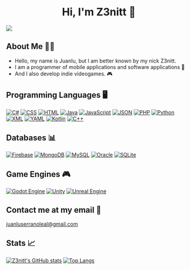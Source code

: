 <div align="center">
<h1 align="center">Hi, I'm Z3nitt 👋</h1>
</div>
<img src="https://i.imgur.com/NPmhrrm.png">


## About Me 🙋‍♂️
 
 - Hello, my name is Juanlu, but I am better known by my nick Z3nitt.
 - I am a programmer of mobile applications and software applications 📲
 - And I also develop indie videogames. 🎮

## Programming Languages 🖥️
[![C#](https://custom-icon-badges.demolab.com/badge/C%23-%23239120.svg?logo=cshrp&logoColor=white)](#) [![CSS](https://img.shields.io/badge/CSS-1572B6?logo=css3&logoColor=fff)](#) [![HTML](https://img.shields.io/badge/HTML-%23E34F26.svg?logo=html5&logoColor=white)](#) [![Java](https://img.shields.io/badge/Java-%23ED8B00.svg?logo=openjdk&logoColor=white)](#) [![JavaScript](https://img.shields.io/badge/JavaScript-F7DF1E?logo=javascript&logoColor=000)](#) [![JSON](https://img.shields.io/badge/JSON-000?logo=json&logoColor=fff)](#) [![PHP](https://img.shields.io/badge/php-%23777BB4.svg?&logo=php&logoColor=white)](#) [![Python](https://img.shields.io/badge/Python-3776AB?logo=python&logoColor=fff)](#) [![XML](https://img.shields.io/badge/XML-767C52?logo=xml&logoColor=fff)](#) [![YAML](https://img.shields.io/badge/YAML-CB171E?logo=yaml&logoColor=fff)](#) [![Kotlin](https://img.shields.io/badge/Kotlin-%237F52FF.svg?logo=kotlin&logoColor=white)](#)	[![C++](https://img.shields.io/badge/C++-%2300599C.svg?logo=c%2B%2B&logoColor=white)](#)

## Databases 📊
[![Firebase](https://img.shields.io/badge/Firebase-039BE5?logo=Firebase&logoColor=white)](#) [![MongoDB](https://img.shields.io/badge/MongoDB-%234ea94b.svg?logo=mongodb&logoColor=white)](#) [![MySQL](https://img.shields.io/badge/MySQL-4479A1?logo=mysql&logoColor=fff)](#) [![Oracle](https://custom-icon-badges.demolab.com/badge/Oracle-F80000?logo=oracle&logoColor=fff)](#) [![SQLite](https://img.shields.io/badge/SQLite-%2307405e.svg?logo=sqlite&logoColor=white)](#)

## Game Engines 🎮
[![Godot Engine](https://img.shields.io/badge/Godot-%23FFFFFF.svg?logo=godot-engine)](#) [![Unity](https://img.shields.io/badge/Unity-%23000000.svg?logo=unity&logoColor=white)](#) [![Unreal Engine](https://img.shields.io/badge/Unreal%20Engine-%23313131.svg?logo=unrealengine&logoColor=white)](#)

## Contact me at my email 📩
juanluserranoleal@gmail.com

## Stats 📈
[![Z3nitt's GitHub stats](https://github-readme-stats.vercel.app/api?username=Z3nitt&show_icons=true&theme=dark)](https://github.com/anuraghazra/github-readme-stats) [![Top Langs](https://github-readme-stats.vercel.app/api/top-langs/?username=Z3nitt&layout=donut&theme=dark)](https://github.com/anuraghazra/github-readme-stats)


